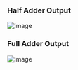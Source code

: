### Half Adder Output
![image](https://github.com/user-attachments/assets/f9ae15a2-80ab-4c37-9c07-7aaf6a4b167c)

### Full Adder Output
![image](https://github.com/user-attachments/assets/3054667a-9d73-45bd-9369-2e1903561e5f)

